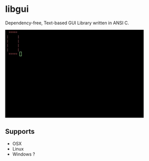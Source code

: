 # libgui
Dependency-free, Text-based GUI Library written in ANSI C.

![](resources/libgui.gif)

## Supports
* OSX
* Linux
* Windows ?
